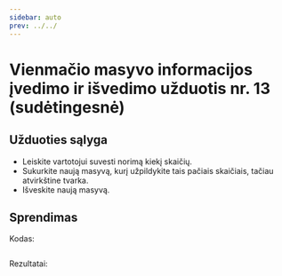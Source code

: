 ```yaml
---
sidebar: auto
prev: ../../
---
```


# Vienmačio masyvo informacijos įvedimo ir išvedimo užduotis nr. 13 (sudėtingesnė)

## Užduoties sąlyga

- Leiskite vartotojui suvesti norimą kiekį skaičių.
- Sukurkite naują masyvą, kurį užpildykite tais pačiais skaičiais, tačiau atvirkštine tvarka.
- Išveskite naują masyvą.

## Sprendimas

Kodas:

```cpp

```

Rezultatai:

```

```
